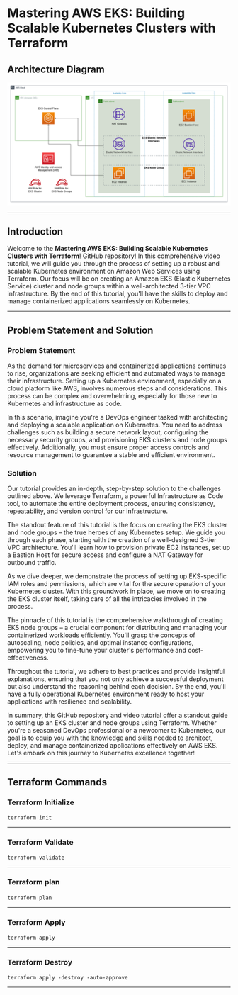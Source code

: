 # Mastering AWS EKS: Building Scalable Kubernetes Clusters with Terraform

## Architecture Diagram

![Mastering AWS EKS: Building Scalable Kubernetes Clusters with Terraform - Architecture](/architecture-diagram/Mastering%20AWS%20EKS:%20Building%20Scalable%20Kubernetes%20Clusters%20with%20Terraform%20-%20Architecture.png)

---

## Introduction

Welcome to the **Mastering AWS EKS: Building Scalable Kubernetes Clusters with Terraform**! GitHub repository! In this comprehensive video tutorial, we will guide you through the process of setting up a robust and scalable Kubernetes environment on Amazon Web Services using Terraform. Our focus will be on creating an Amazon EKS (Elastic Kubernetes Service) cluster and node groups within a well-architected 3-tier VPC infrastructure. By the end of this tutorial, you'll have the skills to deploy and manage containerized applications seamlessly on Kubernetes.

---

## Problem Statement and Solution

### Problem Statement

As the demand for microservices and containerized applications continues to rise, organizations are seeking efficient and automated ways to manage their infrastructure. Setting up a Kubernetes environment, especially on a cloud platform like AWS, involves numerous steps and considerations. This process can be complex and overwhelming, especially for those new to Kubernetes and infrastructure as code.

In this scenario, imagine you're a DevOps engineer tasked with architecting and deploying a scalable application on Kubernetes. You need to address challenges such as building a secure network layout, configuring the necessary security groups, and provisioning EKS clusters and node groups effectively. Additionally, you must ensure proper access controls and resource management to guarantee a stable and efficient environment.

### Solution

Our tutorial provides an in-depth, step-by-step solution to the challenges outlined above. We leverage Terraform, a powerful Infrastructure as Code tool, to automate the entire deployment process, ensuring consistency, repeatability, and version control for our infrastructure.

The standout feature of this tutorial is the focus on creating the EKS cluster and node groups – the true heroes of any Kubernetes setup. We guide you through each phase, starting with the creation of a well-designed 3-tier VPC architecture. You'll learn how to provision private EC2 instances, set up a Bastion Host for secure access and configure a NAT Gateway for outbound traffic.

As we dive deeper, we demonstrate the process of setting up EKS-specific IAM roles and permissions, which are vital for the secure operation of your Kubernetes cluster. With this groundwork in place, we move on to creating the EKS cluster itself, taking care of all the intricacies involved in the process.

The pinnacle of this tutorial is the comprehensive walkthrough of creating EKS node groups – a crucial component for distributing and managing your containerized workloads efficiently. You'll grasp the concepts of autoscaling, node policies, and optimal instance configurations, empowering you to fine-tune your cluster's performance and cost-effectiveness.

Throughout the tutorial, we adhere to best practices and provide insightful explanations, ensuring that you not only achieve a successful deployment but also understand the reasoning behind each decision. By the end, you'll have a fully operational Kubernetes environment ready to host your applications with resilience and scalability.

In summary, this GitHub repository and video tutorial offer a standout guide to setting up an EKS cluster and node groups using Terraform. Whether you're a seasoned DevOps professional or a newcomer to Kubernetes, our goal is to equip you with the knowledge and skills needed to architect, deploy, and manage containerized applications effectively on AWS EKS. Let's embark on this journey to Kubernetes excellence together!

---

## Terraform Commands

### Terraform Initialize

```shell
terraform init
```

---

### Terraform Validate

```shell
terraform validate
```

---

### Terraform plan

```shell
terraform plan
```

---

### Terraform Apply

```shell
terraform apply
```

---

### Terraform Destroy

```shell
terraform apply -destroy -auto-approve
```

---
